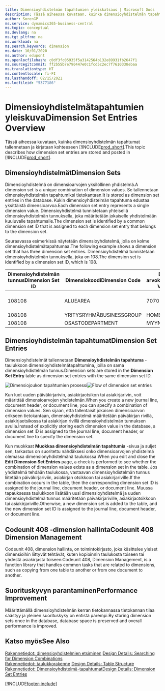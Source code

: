 ```yaml
---
title: Dimensioyhdistelmän tapahtumien yleiskatsaus | Microsoft Docs
description: Tässä aiheessa kuvataan, kuinka dimensioyhdistelmän tapahtumat tallennetaan ja kirjataan Dynamics 365:ssä.
author: SorenGP
ms.service: dynamics365-business-central
ms.topic: conceptual
ms.devlang: na
ms.tgt_pltfrm: na
ms.workload: na
ms.search.keywords: dimension
ms.date: 10/01/2020
ms.author: edupont
ms.openlocfilehash: c0df3fc05935f5a3142564b132e89931fb2647f1
ms.sourcegitcommit: ff2b55b7e790447e0c1fcd5c2ec7f7610338ebaa
ms.translationtype: HT
ms.contentlocale: fi-FI
ms.lasthandoff: 02/15/2021
ms.locfileid: "5377186"
---
```

# <a name="dimension-set-entries-overview"></a><span data-ttu-id="7ffc4-103">Dimensioyhdistelmätapahtumien yleiskuva</span><span class="sxs-lookup"><span data-stu-id="7ffc4-103">Dimension Set Entries Overview</span></span>
<span data-ttu-id="7ffc4-104">Tässä aiheessa kuvataan, kuinka dimensioyhdistelmän tapahtumat tallennetaan ja kirjataan kohteeseen [!INCLUDE[prod_short](includes/prod_short.md)].</span><span class="sxs-lookup"><span data-stu-id="7ffc4-104">This topic describes how dimension set entries are stored and posted in [!INCLUDE[prod_short](includes/prod_short.md)].</span></span>  

## <a name="dimension-sets"></a><span data-ttu-id="7ffc4-105">Dimensioyhdistelmät</span><span class="sxs-lookup"><span data-stu-id="7ffc4-105">Dimension Sets</span></span>  
<span data-ttu-id="7ffc4-106">Dimensioyhdistelmä on dimensioarvojen yksilöllinen yhdistelmä.</span><span class="sxs-lookup"><span data-stu-id="7ffc4-106">A dimension set is a unique combination of dimension values.</span></span> <span data-ttu-id="7ffc4-107">Se tallennetaan dimensioyhdistelmän tapahtumiksi tietokantaan.</span><span class="sxs-lookup"><span data-stu-id="7ffc4-107">It is stored as dimension set entries in the database.</span></span> <span data-ttu-id="7ffc4-108">Kukin dimensioyhdistelmän tapahtuma edustaa yksittäistä dimensioarvoa.</span><span class="sxs-lookup"><span data-stu-id="7ffc4-108">Each dimension set entry represents a single dimension value.</span></span> <span data-ttu-id="7ffc4-109">Dimensioyhdistelmä tunnistetaan yhteisellä dimensioyhdistelmän tunnuksella, joka määritetään jokaiselle yhdistelmään kuuluvalle tapahtumalle.</span><span class="sxs-lookup"><span data-stu-id="7ffc4-109">The dimension set is identified by a common dimension set ID that is assigned to each dimension set entry that belongs to the dimension set.</span></span>  

<span data-ttu-id="7ffc4-110">Seuraavassa esimerkissä näytetään dimensioyhdistelmä, jolla on kolme dimensioyhdistelmätapahtumaa.</span><span class="sxs-lookup"><span data-stu-id="7ffc4-110">The following example shows a dimension set that has three dimension set entries.</span></span> <span data-ttu-id="7ffc4-111">Dimensioyhdistelmä tunnistetaan dimensioyhdistelmän tunnuksella, joka on 108.</span><span class="sxs-lookup"><span data-stu-id="7ffc4-111">The dimension set is identified by a dimension set ID, which is 108.</span></span>  

|<span data-ttu-id="7ffc4-112">Dimensioyhdistelmän tunnus</span><span class="sxs-lookup"><span data-stu-id="7ffc4-112">Dimension Set ID</span></span>|<span data-ttu-id="7ffc4-113">Dimensiokoodi</span><span class="sxs-lookup"><span data-stu-id="7ffc4-113">Dimension Code</span></span>|<span data-ttu-id="7ffc4-114">Dimension arvokoodi</span><span class="sxs-lookup"><span data-stu-id="7ffc4-114">Dimension Value Code</span></span>|<span data-ttu-id="7ffc4-115">Dimensioarvon nimi</span><span class="sxs-lookup"><span data-stu-id="7ffc4-115">Dimension Value Name</span></span>|  
|----------------------|--------------------|--------------------------|--------------------------|  
|<span data-ttu-id="7ffc4-116">108</span><span class="sxs-lookup"><span data-stu-id="7ffc4-116">108</span></span>|<span data-ttu-id="7ffc4-117">ALUE</span><span class="sxs-lookup"><span data-stu-id="7ffc4-117">AREA</span></span>|<span data-ttu-id="7ffc4-118">70</span><span class="sxs-lookup"><span data-stu-id="7ffc4-118">70</span></span>|<span data-ttu-id="7ffc4-119">Pohjois-Amerikka</span><span class="sxs-lookup"><span data-stu-id="7ffc4-119">America North</span></span>|  
|<span data-ttu-id="7ffc4-120">108</span><span class="sxs-lookup"><span data-stu-id="7ffc4-120">108</span></span>|<span data-ttu-id="7ffc4-121">YRITYSRYHMÄ</span><span class="sxs-lookup"><span data-stu-id="7ffc4-121">BUSINESSGROUP</span></span>|<span data-ttu-id="7ffc4-122">HOME</span><span class="sxs-lookup"><span data-stu-id="7ffc4-122">HOME</span></span>|<span data-ttu-id="7ffc4-123">Kotitalous</span><span class="sxs-lookup"><span data-stu-id="7ffc4-123">Home</span></span>|  
|<span data-ttu-id="7ffc4-124">108</span><span class="sxs-lookup"><span data-stu-id="7ffc4-124">108</span></span>|<span data-ttu-id="7ffc4-125">OSASTO</span><span class="sxs-lookup"><span data-stu-id="7ffc4-125">DEPARTMENT</span></span>|<span data-ttu-id="7ffc4-126">MYYNTI</span><span class="sxs-lookup"><span data-stu-id="7ffc4-126">SALES</span></span>|<span data-ttu-id="7ffc4-127">Myynti</span><span class="sxs-lookup"><span data-stu-id="7ffc4-127">Sales</span></span>|  

## <a name="dimension-set-entries"></a><span data-ttu-id="7ffc4-128">Dimensioyhdistelmän tapahtumat</span><span class="sxs-lookup"><span data-stu-id="7ffc4-128">Dimension Set Entries</span></span>  
<span data-ttu-id="7ffc4-129">Dimensioyhdistelmät tallennetaan **Dimensioyhdistelmän tapahtuma** -taulukkoon dimensioyhdistelmätapahtumina, joilla on sama dimensioyhdistelmän tunnus.</span><span class="sxs-lookup"><span data-stu-id="7ffc4-129">Dimension sets are stored in the **Dimension Set Entry** table as dimension set entries with the same dimension set ID.</span></span>  

<span data-ttu-id="7ffc4-130">![Dimensiojoukon tapahtumien prosessi](media/dimensionentrynav7.png "Dimensiojoukon tapahtumien prosessi")</span><span class="sxs-lookup"><span data-stu-id="7ffc4-130">![Flow of dimension set entries](media/dimensionentrynav7.png "Flow of dimension set entries")</span></span>  

<span data-ttu-id="7ffc4-131">Kun luot uuden päiväkirjarivin, asiakirjaotsikon tai asiakirjarivin, voit määrittää dimensioarvojen yhdistelmän.</span><span class="sxs-lookup"><span data-stu-id="7ffc4-131">When you create a new journal line, document header, or document line, you can specify a combination of dimension values.</span></span> <span data-ttu-id="7ffc4-132">Sen sijaan, että tallentaisit jokaisen dimensioarvon erikseen tietokantaan, dimensioyhdistelmä määritetään päiväkirjan rivillä, asiakirjaotsikossa tai asiakirjan rivillä dimensioyhdistelmän tunnuksen avulla.</span><span class="sxs-lookup"><span data-stu-id="7ffc4-132">Instead of explicitly storing each dimension value in the database, a dimension set ID is assigned to the journal line, document header, or document line to specify the dimension set.</span></span>  

<span data-ttu-id="7ffc4-133">Kun muokkaat **Muokkaa dimensioyhdistelmän tapahtumia** -sivua ja suljet sen, tarkastus on suoritettu nähdäksesi onko dimensioarvojen yhdistelmä olemassa dimensionyhdistelmänä taulukossa.</span><span class="sxs-lookup"><span data-stu-id="7ffc4-133">When you edit and close the **Edit Dimension Set Entries** page, a check is performed to see whether the combination of dimension values exists as a dimension set in the table.</span></span> <span data-ttu-id="7ffc4-134">Jos yhdistelmä tehdään taulukossa, vastaavan dimensioyhdistelmän tunnus liitetään päiväkirjariviin, asiakirjan otsikkoon tai asiakirjariville.</span><span class="sxs-lookup"><span data-stu-id="7ffc4-134">If the combination occurs in the table, then the corresponding dimension set ID is assigned to the journal line, document header, or document line.</span></span> <span data-ttu-id="7ffc4-135">Muussa tapauksessa taulukkoon lisätään uusi dimensioyhdistelmä ja uuden dimensioyhdistelmä tunnus määritetään päiväkirjariville, asiakirjaotsikkoon tai asiakirjariville.</span><span class="sxs-lookup"><span data-stu-id="7ffc4-135">Otherwise, a new dimension set is added to the table, and the new dimension set ID is assigned to the journal line, document header, or document line.</span></span>

## <a name="codeunit-408-dimension-management"></a><span data-ttu-id="7ffc4-136">Codeunit 408 -dimension hallinta</span><span class="sxs-lookup"><span data-stu-id="7ffc4-136">Codeunit 408 Dimension Management</span></span>
<span data-ttu-id="7ffc4-137">Codeunit 408, dimension hallinta, on toimintokirjasto, joka käsittelee yleiset dimensioihin liittyvät tehtävät, kuten kopioinnin taulukosta toiseen tai yhdestä asiakirjasta toiseen.</span><span class="sxs-lookup"><span data-stu-id="7ffc4-137">Codeunit 408, Dimension Management, is a function library that handles common tasks that are related to dimensions, such as copying from one table to another or from one document to another.</span></span>

## <a name="performance-improvement"></a><span data-ttu-id="7ffc4-138">Suorituskyvyn parantaminen</span><span class="sxs-lookup"><span data-stu-id="7ffc4-138">Performance Improvement</span></span>  
<span data-ttu-id="7ffc4-139">Määrittämällä dimensioyhdistelmän kerran tietokannassa tietokannan tilaa säästyy ja yleinen suorituskyky on entistä parempi.</span><span class="sxs-lookup"><span data-stu-id="7ffc4-139">By storing dimension sets once in the database, database space is preserved and overall performance is improved.</span></span>  

## <a name="see-also"></a><span data-ttu-id="7ffc4-140">Katso myös</span><span class="sxs-lookup"><span data-stu-id="7ffc4-140">See Also</span></span>  
<span data-ttu-id="7ffc4-141">[Rakennetiedot: dimensioyhdistelmien etsiminen](design-details-searching-for-dimension-combinations.md) </span><span class="sxs-lookup"><span data-stu-id="7ffc4-141">[Design Details: Searching for Dimension Combinations](design-details-searching-for-dimension-combinations.md) </span></span>  
<span data-ttu-id="7ffc4-142">[Rakennetiedot: taulukkorakenne](design-details-table-structure.md) </span><span class="sxs-lookup"><span data-stu-id="7ffc4-142">[Design Details: Table Structure](design-details-table-structure.md) </span></span>  
[<span data-ttu-id="7ffc4-143">Rakennetiedot: Dimensioyhdistelmä-tapahtumat</span><span class="sxs-lookup"><span data-stu-id="7ffc4-143">Design Details: Dimension Set Entries</span></span>](design-details-dimension-set-entries.md)   


[!INCLUDE[footer-include](includes/footer-banner.md)]